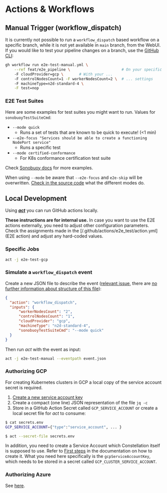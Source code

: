 # Actions & Workflows

## Manual Trigger (workflow_dispatch)

It is currently not possible to run a `workflow_dispatch` based workflow on a specific branch, while it is not yet available in `main` branch, from the WebUI. If you would like to test your pipeline changes on a branch, use the [GitHub CLI](https://github.com/cli/cli):

```bash
gh workflow run e2e-test-manual.yml \
    --ref feat/e2e_pipeline \                       # On your specific branch!
    -F cloudProvider=gcp \       # With your ...
    -F controlNodesCount=1 -F workerNodesCount=2 \  # ... settings
    -F machineType=n2d-standard-4 \
    -F test=nop
```

### E2E Test Suites

Here are some examples for test suites you might want to run. Values for `sonobuoyTestSuiteCmd`:

* `--mode quick`
  * Runs a set of tests that are known to be quick to execute! (<1 min)
* `--e2e-focus "Services should be able to create a functioning NodePort service"`
  * Runs a specific test
* `--mode certified-conformance`
  * For K8s conformance certification test suite

Check [Sonobuoy docs](https://sonobuoy.io/docs/latest/e2eplugin/) for more examples.

When using `--mode` be aware that `--e2e-focus` and `e2e-skip` will be overwritten. [Check in the source code](https://github.com/vmware-tanzu/sonobuoy/blob/e709787426316423a4821927b1749d5bcc90cb8c/cmd/sonobuoy/app/modes.go#L130) what the different modes do.

## Local Development

Using [***act***](https://github.com/nektos/act) you can run GitHub actions locally.

**These instructions are for internal use.**
In case you want to use the E2E actions externally, you need to adjust other configuration parameters.
Check the assignments made in the [/.github/actions/e2e_test/action.yml](E2E action) and adjust any hard-coded values.

### Specific Jobs

```bash
act -j e2e-test-gcp
```

### Simulate a `workflow_dispatch` event

Create a new JSON file to describe the event ([relevant issue](https://github.com/nektos/act/issues/332), there are [no further information about structure of this file](https://github.com/nektos/act/blob/master/pkg/model/github_context.go#L11)):

```json
{
  "action": "workflow_dispatch",
  "inputs": {
      "workerNodesCount": "2",
      "controlNodesCount": "1",
      "cloudProvider": "gcp",
      "machineType": "n2d-standard-4",
      "sonobuoyTestSuiteCmd": "--mode quick"
  }
}
```

Then run *act* with the event as input:

```bash
act -j e2e-test-manual --eventpath event.json
```

### Authorizing GCP

For creating Kubernetes clusters in GCP a local copy of the service account secret is required.

1. [Create a new service account key](https://console.cloud.google.com/iam-admin/serviceaccounts/details/112741463528383500960/keys?authuser=0&project=constellation-331613&supportedpurview=project)
2. Create a compact (one line) JSON representation of the file `jq -c`
3. Store in a GitHub Action Secret called `GCP_SERVICE_ACCOUNT` or create a local secret file for *act* to consume:

```bash
$ cat secrets.env
GCP_SERVICE_ACCOUNT={"type":"service_account", ... }

$ act --secret-file secrets.env
```

In addition, you need to create a Service Account which Constellation itself is supposed to use. Refer to [First steps](https://docs.edgeless.systems/constellation/getting-started/first-steps#create-a-cluster) in the documentation on how to create it. What you need here specifically is the `gcpServiceAccountKey`, which needs to be stored in a secret called `GCP_CLUSTER_SERVICE_ACCOUNT`.

### Authorizing Azure

See [here](https://docs.edgeless.systems/constellation/workflows/config#creating-iam-credentials).
